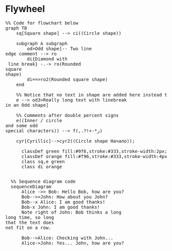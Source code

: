 
# Flywheel

<script src="https://unpkg.com/mermaid@10.4.0/dist/mermaid.min.js"></script>

<pre class="mermaid">
%% Code for flowchart below
graph TB
    sq[Square shape] --> ci((Circle shape))

    subgraph A subgraph
        od>Odd shape]-- Two line<br>edge comment --> ro
        di{Diamond with <br/> line break} -.-> ro(Rounded<br>square<br>shape)
        di==>ro2(Rounded square shape)
    end

    %% Notice that no text in shape are added here instead that is appended further down
    e --> od3>Really long text with linebreak<br>in an Odd shape]

    %% Comments after double percent signs
    e((Inner / circle<br>and some odd <br>special characters)) --> f(,.?!+-*ز)

    cyr[Cyrillic]-->cyr2((Circle shape Начало));

      classDef green fill:#9f6,stroke:#333,stroke-width:2px;
      classDef orange fill:#f96,stroke:#333,stroke-width:4px;
      class sq,e green
      class di orange
  </pre>
  
  <pre class="mermaid">
  %% Sequence diagram code
  sequenceDiagram
      Alice ->> Bob: Hello Bob, how are you?
      Bob-->>John: How about you John?
      Bob--x Alice: I am good thanks!
      Bob-x John: I am good thanks!
      Note right of John: Bob thinks a long<br/>long time, so long<br/>that the text does<br/>not fit on a row.
  
      Bob-->Alice: Checking with John...
      Alice->John: Yes... John, how are you?
  </pre>